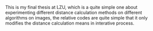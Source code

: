 This is my final thesis at LZU, which is a quite simple one about experimenting different distance calculation methods on different algorithms on images, the relative codes are quite simple that it only modifies the distance calculation means in interative process.
